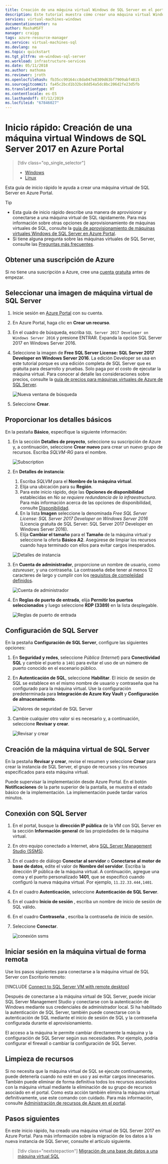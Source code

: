```yaml
---
title: Creación de una máquina virtual Windows de SQL Server en el portal | Microsoft Docs
description: Este tutorial muestra cómo crear una máquina virtual Windows con SQL Server 2017 en Azure Portal.
services: virtual-machines-windows
documentationcenter: na
author: MashaMSFT
manager: craigg
tags: azure-resource-manager
ms.service: virtual-machines-sql
ms.devlang: na
ms.topic: quickstart
ms.tgt_pltfrm: vm-windows-sql-server
ms.workload: infrastructure-services
ms.date: 05/11/2018
ms.author: mathoma
ms.reviewer: jroth
ms.openlocfilehash: fb35cc99164cc8da047e8309d63bf7909abf4815
ms.sourcegitcommit: fa45c2bcd1b32bc8dd54a5dc8bc206d2fe23d5fb
ms.translationtype: HT
ms.contentlocale: es-ES
ms.lasthandoff: 07/12/2019
ms.locfileid: "67846027"
---
```

# <a name="quickstart-create-a-sql-server-2017-windows-virtual-machine-in-the-azure-portal"></a>Inicio rápido: Creación de una máquina virtual Windows de SQL Server 2017 en Azure Portal

> [!div class="op_single_selector"]
> * [Windows](quickstart-sql-vm-create-portal.md)
> * [Linux](../../linux/sql/provision-sql-server-linux-virtual-machine.md)

Esta guía de inicio rápido le ayuda a crear una máquina virtual de SQL Server en Azure Portal.


  > [!TIP]
  > - Esta guía de inicio rápido describe una manera de aprovisionar y conectarse a una máquina virtual de SQL rápidamente. Para más información sobre otras opciones de aprovisionamiento de máquinas virtuales de SQL, consulte la [guía de aprovisionamiento de máquinas virtuales Windows de SQL Server en Azure Portal](virtual-machines-windows-portal-sql-server-provision.md).
  > - Si tiene alguna pregunta sobre las máquinas virtuales de SQL Server, consulte las [Preguntas más frecuentes](virtual-machines-windows-sql-server-iaas-faq.md).

## <a id="subscription"></a> Obtener una suscripción de Azure

Si no tiene una suscripción a Azure, cree una [cuenta gratuita](https://azure.microsoft.com/free/?WT.mc_id=A261C142F) antes de empezar.

## <a id="select"></a> Seleccionar una imagen de máquina virtual de SQL Server

1. Inicie sesión en [Azure Portal](https://portal.azure.com) con su cuenta.

1. En Azure Portal, haga clic en **Crear un recurso**. 

1. En el cuadro de búsqueda, escriba `SQL Server 2017 Developer on Windows Server 2016` y presione ENTRAR. Expanda la opción SQL Server 2017 en Windows Server 2016. 

1. Seleccione la imagen de **Free SQL Server License: SQL Server 2017 Developer en Windows Server 2016**. La edición Developer se usa en este tutorial porque es una edición completa de SQL Server que es gratuita para desarrollo y pruebas. Solo paga por el costo de ejecutar la máquina virtual. Para conocer al detalle las consideraciones sobre precios, consulte la [guía de precios para máquinas virtuales de Azure de SQL Server](virtual-machines-windows-sql-server-pricing-guidance.md).

   ![Nueva ventana de búsqueda](./media/quickstart-sql-vm-create-portal/newsearch.png)


1. Seleccione **Crear**.

## <a id="configure"></a> Proporcionar los detalles básicos

En la pestaña **Básico**, especifique la siguiente información:

1. En la sección **Detalles de proyecto**, seleccione su suscripción de Azure y, a continuación, seleccione **Crear nuevo** para crear un nuevo grupo de recursos. Escriba _SQLVM-RG_ para el nombre.

   ![Subscription](media/quickstart-sql-vm-create-portal/basics-project-details.png)

1. En **Detalles de instancia**:
    1. Escriba _SQLVM_ para el **Nombre de la máquina virtual**. 
    1. Elija una ubicación para su **Región**. 
    1. Para este inicio rápido, deje las **Opciones de disponibilidad** establecidas en _No se requiere redundancia de la infraestructura_. Para más información acerca de las opciones de disponibilidad, consulte [Disponibilidad](../../windows/availability.md). 
    1. En la lista **Imagen** seleccione la denominada _Free SQL Server License: SQL Server 2017 Developer on Windows Server 2016_ (Licencia gratuita de SQL Server: SQL Server 2017 Developer en Windows Server 2016). 
    1. Elija **Cambiar el tamaño** para el **Tamaño** de la máquina virtual y seleccione la oferta **Básico A2**. Asegúrese de limpiar los recursos cuando haya terminado con ellos para evitar cargos inesperados. 

   ![Detalles de instancia](media/quickstart-sql-vm-create-portal/basics-instance-details.png)

1. En **Cuenta de administrador**, proporcione un nombre de usuario, como _azureuser_, y una contraseña. La contraseña debe tener al menos 12 caracteres de largo y cumplir con los [requisitos de complejidad definidos](../../windows/faq.md#what-are-the-password-requirements-when-creating-a-vm).

   ![Cuenta de administrador](media/quickstart-sql-vm-create-portal/basics-administrator-account.png)

1. En **Reglas de puerto de entrada**, elija **Permitir los puertos seleccionados** y luego seleccione **RDP (3389)** en la lista desplegable. 

   ![Reglas de puerto de entrada](media/quickstart-sql-vm-create-portal/basics-inbound-port-rules.png)

## <a name="sql-server-settings"></a>Configuración de SQL Server

En la pestaña **Configuración de SQL Server**, configure las siguientes opciones:

1. En **Seguridad y redes**, seleccione _Pública (Internet_) para **Conectividad SQL** y cambie el puerto a `1401` para evitar el uso de un número de puerto conocido en el escenario público. 
1. En **Autenticación de SQL**, seleccione **Habilitar**. El inicio de sesión de SQL se establece en el mismo nombre de usuario y contraseña que ha configurado para la máquina virtual. Use la configuración predeterminada para **Integración de Azure Key Vault** y **Configuración de almacenamiento**.  

   ![Valores de seguridad de SQL Server](media/quickstart-sql-vm-create-portal/sql-server-settings.png)

1. Cambie cualquier otro valor si es necesario y, a continuación, seleccione **Revisar y crear**. 

   ![Revisar y crear](media/quickstart-sql-vm-create-portal/review-create.png)


## <a name="create-the-sql-server-vm"></a>Creación de la máquina virtual de SQL Server

En la pestaña **Revisar y crear**, revise el resumen y seleccione **Crear** para crear la instancia de SQL Server, el grupo de recursos y los recursos especificados para esta máquina virtual.

Puede supervisar la implementación desde Azure Portal. En el botón **Notificaciones** de la parte superior de la pantalla, se muestra el estado básico de la implementación. La implementación puede tardar varios minutos. 

## <a name="connect-to-sql-server"></a>Conexión con SQL Server

1. En el portal, busque la **dirección IP pública** de la VM con SQL Server en la sección **Información general** de las propiedades de la máquina virtual.

1. En otro equipo conectado a Internet, abra [SQL Server Management Studio (SSMS)](/sql/ssms/download-sql-server-management-studio-ssms).


1. En el cuadro de diálogo **Conectar al servidor** o **Conectarse al motor de base de datos**, edite el valor de **Nombre del servidor**. Escriba la dirección IP pública de la máquina virtual. A continuación, agregue una coma y el puerto personalizado **1401**, que se especificó cuando configuró la nueva máquina virtual. Por ejemplo, `11.22.33.444,1401`.

1. En el cuadro **Autenticación**, seleccione **Autenticación de SQL Server**.

1. En el cuadro **Inicio de sesión** , escriba un nombre de inicio de sesión de SQL válido.

1. En el cuadro **Contraseña** , escriba la contraseña de inicio de sesión.

1. Seleccione **Conectar**.

    ![conexión ssms](./media/quickstart-sql-vm-create-portal/ssms-connect.png)

## <a id="remotedesktop"></a> Iniciar sesión en la máquina virtual de forma remota

Use los pasos siguientes para conectarse a la máquina virtual de SQL Server con Escritorio remoto:

[!INCLUDE [Connect to SQL Server VM with remote desktop](../../../../includes/virtual-machines-sql-server-remote-desktop-connect.md)]

Después de conectarse a la máquina virtual de SQL Server, puede iniciar SQL Server Management Studio y conectarse con la autenticación de Windows mediante sus credenciales de administrador local. Si ha habilitado la autenticación de SQL Server, también puede conectarse con la autenticación de SQL mediante el inicio de sesión de SQL y la contraseña configurada durante el aprovisionamiento.

El acceso a la máquina le permite cambiar directamente la máquina y la configuración de SQL Server según sus necesidades. Por ejemplo, podría configurar el firewall o cambiar la configuración de SQL Server.

## <a name="clean-up-resources"></a>Limpieza de recursos

Si no necesita que la máquina virtual de SQL se ejecute continuamente, puede detenerla cuando no esté en uso y así evitar cargos innecesarios. También puede eliminar de forma definitiva todos los recursos asociados con la máquina virtual mediante la eliminación de su grupo de recursos asociado en el portal. Como esta acción también elimina la máquina virtual definitivamente, use este comando con cuidado. Para más información, consulte [Administración de recursos de Azure en el portal](../../../azure-resource-manager/manage-resource-groups-portal.md).


## <a name="next-steps"></a>Pasos siguientes

En este inicio rápido, ha creado una máquina virtual de SQL Server 2017 en Azure Portal. Para más información sobre la migración de los datos a la nueva instancia de SQL Server, consulte el artículo siguiente.

> [!div class="nextstepaction"]
> [Migración de una base de datos a una máquina virtual SQL](virtual-machines-windows-migrate-sql.md)
